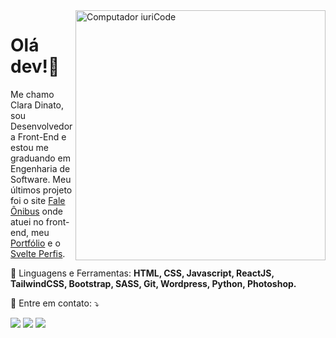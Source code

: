 <img src="https://raw.githubusercontent.com/MicaelliMedeiros/micaellimedeiros/master/image/computer-illustration.png" min-width="400px" max-width="400px" width="400px" align="right" alt="Computador iuriCode">

# Olá dev!👋
<p align="left"> 
  Me chamo Clara Dinato, sou Desenvolvedora Front-End e estou me graduando em Engenharia de Software.
  Meu últimos projeto foi o site <a href="https://www.faleonibus.com.br/">Fale Ônibus</a> onde atuei no front-end, meu <a href="[https://www.faleonibus.com.br/](https://github.com/dinatoclara22/portfolio)">Portfólio</a> e o <a href="https://github.com/dinatoclara22/github-profiles">Svelte Perfis</a>.
</p>

<p align="left">
  🦄 Linguagens e Ferramentas: <strong>HTML, CSS, Javascript, ReactJS, TailwindCSS, Bootstrap, SASS, Git, Wordpress, Python, Photoshop.</strong>
</p>

<p align="left">
  💌 Entre em contato: ⤵️
</p>

<p align="left">
  <a href="mailto:contatodinatoclara@gmail.com" alt="Gmail">
  <img src="https://img.shields.io/badge/-Gmail-FF0000?style=flat-square&labelColor=FF0000&logo=gmail&logoColor=white&link=mailto:contatodinatoclara@gmail.com" /></a>

  <a href="https://www.linkedin.com/in/clara-dinato-b86774207/" alt="Linkedin">
  <img src="https://img.shields.io/badge/-Linkedin-0e76a8?style=flat-square&logo=Linkedin&logoColor=white&link=https://www.linkedin.com/in/clara-dinato-b86774207/" /></a>

  <a href="https://www.instagram.com/dinato_22/" alt="Instagram">
  <img src="https://img.shields.io/badge/-Instagram-DF0174?style=flat-square&labelColor=DF0174&logo=instagram&logoColor=white&link=https://www.instagram.com/dinato_22/"/></a>
</p>  
